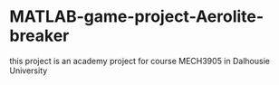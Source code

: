 # MATLAB-game-project-Aerolite-breaker
this project is an academy project for course MECH3905 in Dalhousie University
